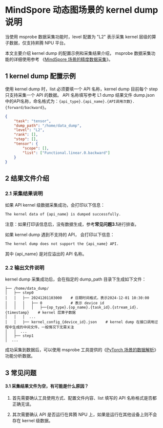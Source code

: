 # MindSpore 动态图场景的 kernel dump 说明

当使用 msprobe 数据采集功能时，level 配置为 "L2" 表示采集 kernel 层级的算子数据，仅支持昇腾 NPU 平台。 

本文主要介绍 kernel dump 的配置示例和采集结果介绍， msprobe 数据采集功能的详细使用参考 《[MindSpore 场景的精度数据采集](./06.data_dump_MindSpore.md)》。

## 1 kernel dump 配置示例

使用 kernel dump 时，list 必须要填一个 API 名称，kernel dump 目前每个 step 只支持采集一个 API 的数据。
API 名称填写参考 L1 dump 结果文件 dump.json 中的API名称，命名格式为：`{api_type}.{api_name}.{API调用次数}.{forward/backward}`。

```json
{
    "task": "tensor",
    "dump_path": "/home/data_dump",
    "level": "L2",
    "rank": [],
    "step": [],
    "tensor": {
        "scope": [],
        "list": ["Functional.linear.0.backward"]
    }
}
```

## 2 结果文件介绍

### 2.1 采集结果说明
    
如果 API kernel 级数据采集成功，会打印以下信息：

```bash
The kernel data of {api_name} is dumped successfully.
```

注意：如果打印该信息后，没有数据生成，参考**常见问题3.1**进行排查。

如果 kernel dump 遇到不支持的 API， 会打印以下信息：

```bash
The kernel dump does not support the {api_name} API.
```

其中 {api_name} 是对应溢出的 API 名称。

### 2.2 输出文件说明
kernel dump 采集成功后，会在指定的 dump_path 目录下生成如下文件：

```
├── /home/data_dump/
│   ├── step0
│   │   ├── 20241201103000    # 日期时间格式，表示2024-12-01 10:30:00
│   │   │   ├── 0             # 表示 device id
│   │   │   │   ├──{op_type}.{op_name}.{task_id}.{stream_id}.{timestamp}    # kernel 层算子数据
│   │   │  ...
│   │   ├── kernel_config_{device_id}.json    # kernel dump 在接口调用过程中生成的中间文件，一般情况下无需关注
│   │  ...     
│   ├── step1
│  ...
```
成功采集到数据后，可以使用 msprobe 工具提供的《[PyTorch 场景的数据解析](./14.data_parse_PyTorch.md)》功能分析数据。

## 3 常见问题

#### 3.1 采集结果文件为空，有可能是什么原因？

1. 首先需要确认工具使用方式、配置文件内容、list 填写的 API 名称格式是否都正确无误。

2. 其次需要确认 API 是否运行在昇腾 NPU 上，如果是运行在其他设备上则不会存在 kernel 级数据。

